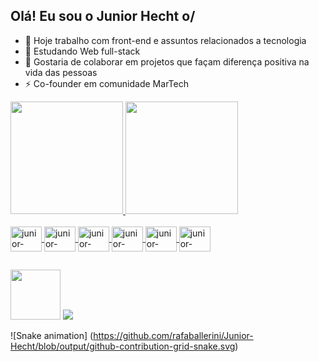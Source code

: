 ## Olá! Eu sou o Junior Hecht o/
- 🔭 Hoje trabalho com front-end e assuntos relacionados a tecnologia
- 🌱 Estudando Web full-stack
- 👯 Gostaria de colaborar em projetos que façam diferença positiva na vida das pessoas
- ⚡ Co-founder em comunidade MarTech

 <div>
  <a href="https://github.com/Junior-Hecht">
  <img height="180em" src="https://github-readme-stats.vercel.app/api?username=Junior-Hecht&show_icons=true&theme=shades-of-purple&include_all_commits=true&count_private=true"/>
  <img height="180em" src="https://github-readme-stats.vercel.app/api/top-langs/?username=Junior-Hecht&layout=compact&langs_count=7&theme=shades-of-purple"/>
</div>
  <div style="display: inline_block"><br>
    <img  align="center" alt="junior-javascript" height="40" width="50"src="https://cdn.jsdelivr.net/gh/devicons/devicon/icons/javascript/javascript-original.svg" />
    <img align="center" alt="junior-html5" height="40" width="50" src="https://cdn.jsdelivr.net/gh/devicons/devicon/icons/html5/html5-original.svg" />
    <img align="center" alt="junior-css3" height="40" width="50" src="https://cdn.jsdelivr.net/gh/devicons/devicon/icons/css3/css3-original.svg" />
        <img align="center" alt="junior-css3" height="40" width="50" src="https://cdn.jsdelivr.net/gh/devicons/devicon/icons/nodejs/nodejs-original-wordmark.svg" />
    <img align="center" alt="junior-css3" height="40" width="50" src="https://cdn.jsdelivr.net/gh/devicons/devicon/icons/amazonwebservices/amazonwebservices-plain-wordmark.svg" />
    <img align="center" alt="junior-css3" height="40" width="50" src="https://cdn.jsdelivr.net/gh/devicons/devicon/icons/linux/linux-original.svg" />

  </div>
  
  ##
  
  <a href="https://api.whatsapp.com/send?phone=5548988232173"><img width="80" src="https://img.shields.io/badge/WhatsApp-25D366?style=for-the-badge&logo=whatsapp&logoColor=white"></a>
  <a href="mailto:juniorhechtjr@gmail.com"><img src="	https://img.shields.io/badge/Gmail-D14836?style=for-the-badge&logo=gmail&logoColor=white"></a>
 
 ![Snake animation]
 (https://github.com/rafaballerini/Junior-Hecht/blob/output/github-contribution-grid-snake.svg)
	
 
